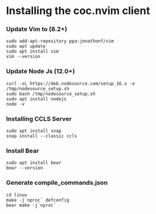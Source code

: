 # Installing the coc.nvim client

### Update Vim to (8.2+)

```
sudo add-apt-repository ppa:jonathonf/vim
sudo apt update
sudo apt install vim
vim --version
```

### Update Node Js (12.0+)


```
curl -sL https://deb.nodesource.com/setup_16.x -o /tmp/nodesource_setup.sh
sudo bash /tmp/nodesource_setup.sh
sudo apt install nodejs
node -v
```

### Installing CCLS Server

```
sudo apt install snap
snap install --classic ccls
```

### Install Bear

```
sudo apt install bear
bear --version
```

### Generate compile_commands.json

```
cd linux
make -j`nproc` defconfig
bear make -j`nproc`
```
